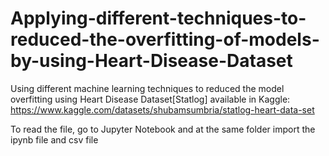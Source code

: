 # Applying-different-techniques-to-reduced-the-overfitting-of-models-by-using-Heart-Disease-Dataset

Using different machine learning techniques to reduced the model overfitting using Heart Disease Dataset[Statlog] available in Kaggle: https://www.kaggle.com/datasets/shubamsumbria/statlog-heart-data-set

To read the file, go to Jupyter Notebook and at the same folder import the ipynb file and csv file
